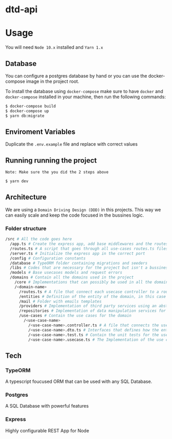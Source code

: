 # dtd-api

# Usage

You will need `Node 10.x` installed and `Yarn 1.x`

## Database

You can configure a postgres database by hand or you can use the docker-compose image in the project root.

To install the database using `docker-compose` make sure to have `docker` and `docker-compose` installed in your machine, then run the following commands:

```sh
$ docker-compose build
$ docker-compose up
$ yarn db:migrate
```

## Enviroment Variables

Duplicate the `.env.example` file and replace with correct values

## Running running the project

`Note: Make sure the you did the 2 steps above`

```sh
$ yarn dev
```

## Architecture

We are using a `Domain Driving Design (DDD)` in this projects. This way we can easily scale and keep the code focused in the bussines logic.

### Folder structure

```sh
/src # All the code goes here
  /app.ts # Create the express app, add base middlewares and the routes
  /routes.ts # A script that goes through all use-cases routes.ts files to require the routes
  /server.ts # Initialize the express app in the correct port
  /config # Configuration constants
  /database # TypeORM folder containing migrations and seeders
  /libs # Codes that are necessary for the project but isn't a bussiness logic
  /models # Base usecases models and request errors
  /domains # Contain all the domains used in the project
    /core # Implementations that can possibly be used in all the domains
    /<domain-name>
      /routes.ts # A file that connect each usecase controller to a route path in express
      /entities # Definition of the entity of the domain, in this case we are using a class that can also be used by TypeORM
      /mail # Folder with emails templates
      /providers # Implementation of third party services using an abstract interface above it
      /repositories # Implementation of data manipulation services for the domain entities
      /use-cases # Contain the use cases for the domain
        /<use-case-name>
          /<use-case-name>.controller.ts # A file that connects the use cases to the HTTP interface, in this case express routes
          /<use-case-name>.dto.ts # Interfaces that defines how the entity Data Object is transformed for that use case
          /<use-case-name>.test.ts # Contain the unit tests for the use case
          /<use-case-name>.usecase.ts # The Implementation of the use case
```

## Tech

### TypeORM

A typescript foucused ORM that can be used with any SQL Database.

### Postgres

A SQL Database with powerful features

### Express

Highly configurable REST App for Node
